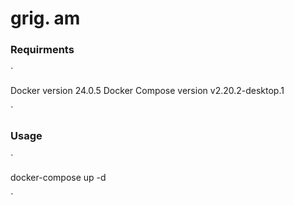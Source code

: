 # grig. am

### Requirments 

`

  Docker version 24.0.5
  Docker Compose version v2.20.2-desktop.1
  
  
`

### Usage

`

  docker-compose up -d
  
`
